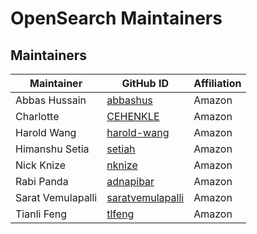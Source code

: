 # OpenSearch Maintainers

## Maintainers
| Maintainer | GitHub ID | Affiliation |
| --------------- | --------- | ----------- |
| Abbas Hussain | [abbashus](https://github.com/abbashus) | Amazon |
| Charlotte | [CEHENKLE](https://github.com/CEHENKLE) | Amazon |
| Harold Wang | [harold-wang](https://github.com/harold-wang) | Amazon |
| Himanshu Setia | [setiah](https://github.com/setiah) | Amazon |
| Nick Knize | [nknize](https://github.com/nknize) | Amazon | 
| Rabi Panda | [adnapibar](adnapibar) | Amazon |
| Sarat Vemulapalli | [saratvemulapalli](https://github.com/saratvemulapalli) | Amazon |
| Tianli Feng | [tlfeng](https://github.com/tlfeng) | Amazon |
